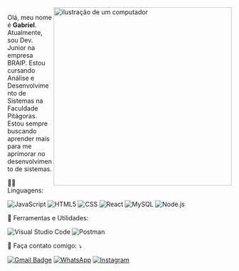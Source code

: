 <img src="https://raw.githubusercontent.com/MicaelliMedeiros/micaellimedeiros/master/image/computer-illustration.png" alt="ilustração de um computador" min-width="400px" max-width="400px" width="400px" align="right">

<p align="left"> 
Olá, meu nome é <strong>Gabriel</strong>. Atualmente, sou Dev. Junior na empresa BRAIP. Estou cursando Análise e Desenvolvimento de Sistemas na Faculdade Pitágoras. Estou sempre buscando aprender mais para me aprimorar no desenvolvimento de sistemas.
</p>

<p align="left">
  👨‍💻 Linguagens:
</p>

![JavaScript](https://img.shields.io/badge/-JavaScript-333333?style=flat&logo=javascript)
![HTML5](https://img.shields.io/badge/-HTML5-333333?style=flat&logo=HTML5)
![CSS](https://img.shields.io/badge/-CSS-333333?style=flat&logo=CSS3&logoColor=1572B6)
![React](https://img.shields.io/badge/-React-333333?style=flat&logo=react)
![MySQL](https://img.shields.io/badge/-MySQL-333333?style=flat&logo=mysql)
![Node.js](https://img.shields.io/badge/-Node.js-333333?style=flat&logo=node.js)

<p align="left">
  💼 Ferramentas e Utilidades:
</p>

![Visual Studio Code](https://img.shields.io/badge/-Visual%20Studio%20Code-333333?style=flat&logo=visual-studio-code&logoColor=007ACC)
![Postman](https://img.shields.io/badge/-Postman-333333?style=flat&logo=postman)

<p align="left">
  💌 Faça contato comigo: ⤵️
</p>

<p align="left">
  
[![Gmail Badge](https://img.shields.io/badge/-Gmail-006bed?style=flat-square&logo=Gmail&logoColor=red&link=mailto:gabriellucas223344@gmail.com)](mailto:gabriellucas223344@gmail.com)
  <a href="https://wa.me/5533998289074" target="_blank" title="WhatsApp">
  <img src="https://img.shields.io/badge/-WhatsApp-25d366?style=flat-square&labelColor=25d366&logo=whatsapp&logoColor=white&link=https://wa.me/5533998289074" alt="WhatsApp"/></a>
  <a href="#" title="Instagram">
  <img src="https://img.shields.io/badge/-Instagram-DF0174?style=flat-square&labelColor=DF0174&logo=instagram&logoColor=white&link=https://www.instagram.com/gabriel_lucas_f" alt="Instagram"/></a>
</p>
